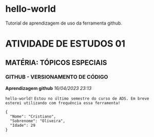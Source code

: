 # hello-world
Tutorial de aprendizagem de uso da ferramenta github.

# ATIVIDADE DE ESTUDOS 01
## MATÉRIA: TÓPICOS ESPECIAIS
### GITHUB - VERSIONAMENTO DE CÓDIGO

**Aprendizagem github**
*16/04/2023 23:13*

`hello-world!`
`Estou no último semestre do curso de ADS. Em breve esterei utilizando com frequência essa ferramenta!`


```
{
  "Nome": "Cristiano",
  "Sobrenome": "Oliveira",
  "Idade": 29
}
```
